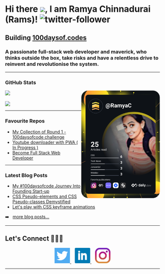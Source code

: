 # Hi there <img src="https://raw.githubusercontent.com/MartinHeinz/MartinHeinz/master/wave.gif" width="30px">, I am Ramya Chinnadurai (Rams)! ![twitter-follower](https://img.shields.io/twitter/follow/code_rams?style=social)
## Building [100daysof.codes](http://100daysof.codes/)      

### A passionate full-stack web developer and maverick, who thinks outside the box, take risks and have a relentless drive to reinvent and revolutionise the system.

---

### GitHub Stats

 <a href="https://api.daily.dev/RamyaC" target="_blank">
    <img
      width="256"
      align="right"
      src="https://github.com/RamyaChinnadurai/RamyaChinnadurai/blob/master/devcard.svg"
      alt="Ramya Chinnadurai's Dev Card"
    />
  </a>

![](https://github-readme-stats.vercel.app/api?username=ramyachinnadurai&count_private=true&theme=merko)


<p><img align="center" src="https://github-readme-streak-stats.herokuapp.com/?user=ramyachinnadurai&" /></p>


---

### Favourite Repos 

- [My Collection of Round 1 - 100daysofcode challenge](https://github.com/RamyaChinnadurai/100DaysOfCode)
- [Youtube downloader with PWA ( In Progress )](https://github.com/RamyaChinnadurai/youtube-download)
- [Become Full Stack Web Developer](https://github.com/RamyaChinnadurai/Become-A-Full-Stack-Web-Developer)

---

### Latest Blog Posts

- [My #100daysofcode Journey Into Founding Start-up](https://ramyachinnadurai.in/my-100daysofcode-journey-into-founding-start-up)
- [CSS Pseudo-elements and CSS Pseudo-classes Demystified](https://ramyachinnadurai.in/css-pseudo-elements-and-css-pseudo-classes-demystified)
- [Let's play with CSS keyframe animations](https://ramyachinnadurai.in/lets-play-with-css-keyframe-animations)

➡️ &nbsp; [more blog posts...](https://ramyachinnadurai.in)

---

## Let's Connect :people_holding_hands:

<p align='center'>
  <a href="https://twitter.com/code_rams" target="_blank">
   <img height="50" src="https://github.com/NishkarshRaj/NishkarshRaj/blob/master/img/twitter.png?raw=true">
 </a>&nbsp;&nbsp;
 <a href="https://www.linkedin.com/in/ramyachinnadurai/" target="_blank">
   <img height="50" src="https://github.com/NishkarshRaj/NishkarshRaj/blob/master/img/linkedin.png?raw=true">
 </a>&nbsp;&nbsp;
 <a href="https://www.instagram.com/code_rams/" target="_blank">
   <img height="50" src="https://github.com/NishkarshRaj/NishkarshRaj/blob/master/img/instagram.jpg?raw=true">    
 </a>
</p>

---
